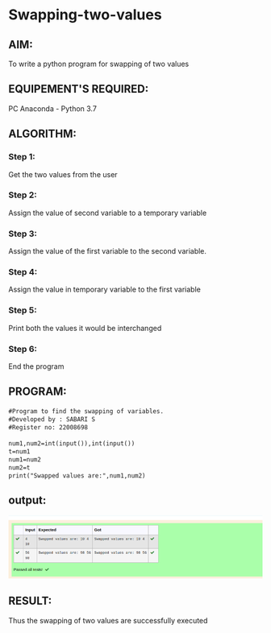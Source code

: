 # Swapping-two-values
## AIM:
To write a python program for swapping of two values
## EQUIPEMENT'S REQUIRED: 
PC
Anaconda - Python 3.7
## ALGORITHM: 
### Step 1:
Get the two values from the user
### Step 2: 
Assign the value of second variable to a temporary variable 
### Step 3: 
Assign the value of the first variable to the second variable.
### Step 4:  
Assign the value in temporary variable to the first variable
### Step 5: 
Print both the values it would be interchanged
### Step 6: 
End the program
## PROGRAM:
```
#Program to find the swapping of variables.
#Developed by : SABARI S
#Register no: 22008698

num1,num2=int(input()),int(input())
t=num1
num1=num2
num2=t
print("Swapped values are:",num1,num2)

```
## output:
![Alt text](./image.png)

## RESULT:
Thus the swapping of two values are successfully executed




